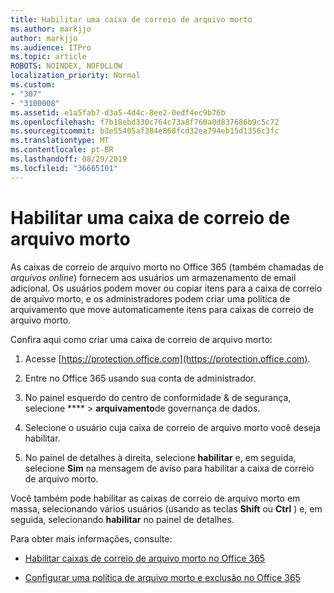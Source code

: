 ```yaml
---
title: Habilitar uma caixa de correio de arquivo morto
ms.author: markjjo
author: markjjo
ms.audience: ITPro
ms.topic: article
ROBOTS: NOINDEX, NOFOLLOW
localization_priority: Normal
ms.custom:
- "307"
- "3100008"
ms.assetid: e1a5fab7-d3a5-4d4c-8ee2-0edf4ec9b76b
ms.openlocfilehash: f7b18ebd330c764c73a8f760a0d837686b9c5c72
ms.sourcegitcommit: b3e55405af384e868fcd32ea794eb15d1356c3fc
ms.translationtype: MT
ms.contentlocale: pt-BR
ms.lasthandoff: 08/29/2019
ms.locfileid: "36665101"
---
```

# <a name="enable-an-archive-mailbox"></a>Habilitar uma caixa de correio de arquivo morto

As caixas de correio de arquivo morto no Office 365 (também chamadas de *arquivos online*) fornecem aos usuários um armazenamento de email adicional. Os usuários podem mover ou copiar itens para a caixa de correio de arquivo morto, e os administradores podem criar uma política de arquivamento que move automaticamente itens para caixas de correio de arquivo morto.
  
Confira aqui como criar uma caixa de correio de arquivo morto:
  
1. Acesse [https://protection.office.com](https://protection.office.com).

2. Entre no Office 365 usando sua conta de administrador.

3. No painel esquerdo do centro de conformidade &amp; de segurança, selecione **** \> **arquivamento**de governança de dados.

4. Selecione o usuário cuja caixa de correio de arquivo morto você deseja habilitar.

5. No painel de detalhes à direita, selecione **habilitar** e, em seguida, selecione **Sim** na mensagem de aviso para habilitar a caixa de correio de arquivo morto.

Você também pode habilitar as caixas de correio de arquivo morto em massa, selecionando vários usuários (usando as teclas **Shift** ou **Ctrl** ) e, em seguida, selecionando **habilitar** no painel de detalhes.
  
Para obter mais informações, consulte:
  
- [Habilitar caixas de correio de arquivo morto no Office 365](https://support.office.com/article/enable-archive-mailboxes-in-the-office-365-security-compliance-center-268a109e-7843-405b-bb3d-b9393b2342ce)

- [Configurar uma política de arquivo morto e exclusão no Office 365](https://support.office.com/article/Set-up-an-archive-and-deletion-policy-for-mailboxes-in-your-Office-365-organization-ec3587e4-7b4a-40fb-8fb8-8aa05aeae2ce)
